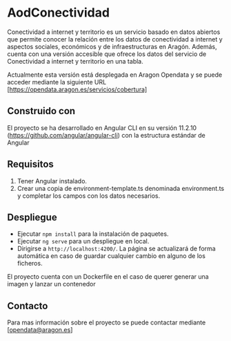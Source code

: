# AodConectividad

Conectividad a internet y territorio es un servicio basado en datos abiertos que permite conocer la relación entre los datos de conectividad a internet y aspectos sociales, económicos y de infraestructuras en Aragón. Además, cuenta con una versión accesible que ofrece los datos del servicio de Conectividad a internet y territorio en una tabla.

Actualmente esta versión está desplegada en Aragon Opendata y se puede acceder mediante la siguiente URL [https://opendata.aragon.es/servicios/cobertura]


## Construido con

El proyecto se ha desarrollado en Angular CLI en su versión 11.2.10 (https://github.com/angular/angular-cli) con la estructura estándar de Angular

## Requisitos

1. Tener Angular instalado.
2. Crear una copia de environment-template.ts denominada environment.ts y completar los campos con los datos necesarios.

## Despliegue

- Ejecutar `npm install` para la instalación de paquetes.
- Ejecutar `ng serve` para un despliegue en local. 
- Dirigirse a `http://localhost:4200/`. La página se actualizará de forma automática en caso de guardar cualquier cambio en alguno de los ficheros.

El proyecto cuenta con un Dockerfile en el caso de querer generar una imagen y lanzar un contenedor


## Contacto
Para mas información sobre el proyecto se puede contactar mediante [opendata@aragon.es]
